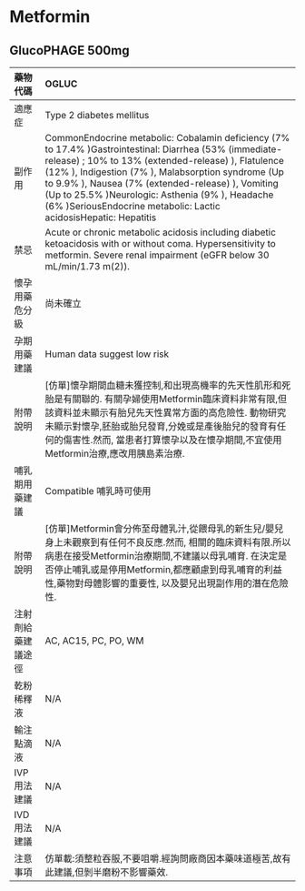 # Metformin

## GlucoPHAGE 500mg

| 藥物代碼           | OGLUC                                                                                                                                                                                                                                                                                                                                                                                            |
|:-------------------|:-------------------------------------------------------------------------------------------------------------------------------------------------------------------------------------------------------------------------------------------------------------------------------------------------------------------------------------------------------------------------------------------------|
| 適應症             | Type 2 diabetes mellitus                                                                                                                                                                                                                                                                                                                                                                         |
| 副作用             | CommonEndocrine metabolic: Cobalamin deficiency (7% to 17.4% )Gastrointestinal: Diarrhea (53% (immediate-release) ; 10% to 13% (extended-release) ), Flatulence (12% ), Indigestion (7% ), Malabsorption syndrome (Up to 9.9% ), Nausea (7% (extended-release) ), Vomiting (Up to 25.5% )Neurologic: Asthenia (9% ), Headache (6% )SeriousEndocrine metabolic: Lactic acidosisHepatic: Hepatitis |
| 禁忌               | Acute or chronic metabolic acidosis including diabetic ketoacidosis with or without coma. Hypersensitivity to metformin. Severe renal impairment (eGFR below 30 mL/min/1.73 m(2)).                                                                                                                                                                                                               |
| 懷孕用藥危分級     | 尚未確立                                                                                                                                                                                                                                                                                                                                                                                         |
| 孕期用藥建議       | Human data suggest low risk                                                                                                                                                                                                                                                                                                                                                                      |
| 附帶說明           | [仿單]懷孕期間血糖未獲控制,和出現高機率的先天性肌形和死胎是有關聯的. 有關孕婦使用Metformin臨床資料非常有限,但該資料並未顯示有胎兒先天性異常方面的高危險性. 動物研究未顯示對懷孕,胚胎或胎兒發育,分娩或是產後胎兒的發育有任何的傷害性.然而, 當患者打算懷孕以及在懷孕期間,不宜使用Metformin治療,應改用胰島素治療.                                                                                   |
| 哺乳期用藥建議     | Compatible 哺乳時可使用                                                                                                                                                                                                                                                                                                                                                                          |
| 附帶說明           | [仿單]Metformin會分佈至母體乳汁,從餵母乳的新生兒/嬰兒身上未觀察到有任何不良反應.然而, 相關的臨床資料有限.所以病患在接受Metformin治療期間,不建議以母乳哺育. 在決定是否停止哺乳或是停用Metformin,都應顧慮到母乳哺育的利益性,藥物對母體影響的重要性, 以及嬰兒出現副作用的潛在危險性.                                                                                                                |
| 注射劑給藥建議途徑 | AC, AC15, PC, PO, WM                                                                                                                                                                                                                                                                                                                                                                             |
| 乾粉稀釋液         | N/A                                                                                                                                                                                                                                                                                                                                                                                              |
| 輸注點滴液         | N/A                                                                                                                                                                                                                                                                                                                                                                                              |
| IVP 用法建議       | N/A                                                                                                                                                                                                                                                                                                                                                                                              |
| IVD 用法建議       | N/A                                                                                                                                                                                                                                                                                                                                                                                              |
| 注意事項           | 仿單載:須整粒吞服,不要咀嚼.經詢問廠商因本藥味道極苦,故有此建議,但剝半磨粉不影響藥效.                                                                                                                                                                                                                                                                                                             |

